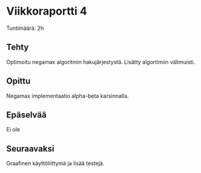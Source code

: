 # Viikkoraportti 4

Tuntimäärä: 2h

## Tehty

Optimoitu negamax algoritmin hakujärjestystä. Lisätty algortimiin välimuisti.

## Opittu

Negamax implementaatio alpha-beta karsinnalla.

## Epäselvää

Ei ole

## Seuraavaksi

Graafinen käyttöliittymä ja lisää testejä.